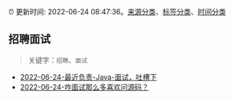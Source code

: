 :alarm_clock: 更新时间: 2022-06-24 08:47:36。[来源分类](../README.md)、[标签分类](../TAGS.md)、[时间分类](../TIMELINE.md)

## 招聘面试


> 关键字：`招聘`、`面试`



- [2022-06-24-最近负责-Java-面试，吐槽下](https://www.v2ex.com/t/861954) 
- [2022-06-24-咋面试那么多喜欢问源码？](https://www.v2ex.com/t/861918) 